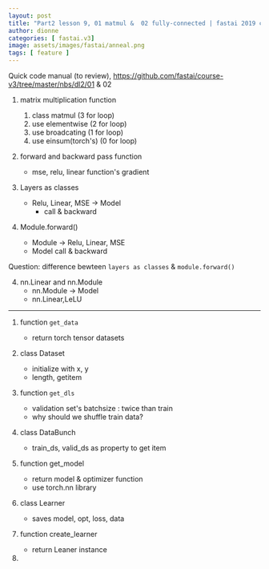 ```yaml
---
layout: post
title: "Part2 lesson 9, 01 matmul &  02 fully-connected | fastai 2019 course -v3"
author: dionne
categories: [ fastai.v3]
image: assets/images/fastai/anneal.png
tags: [ feature ]
---
```


Quick code manual (to review), https://github.com/fastai/course-v3/tree/master/nbs/dl2/01 & 02

1. matrix multiplication function
	1. class matmul (3 for loop)
	1. use elementwise (2 for loop)
	1. use broadcating (1 for loop)
	1. use einsum(torch's) (0 for loop)

1. forward and backward pass function
	- mse, relu, linear function's gradient

2. Layers as classes
	- Relu, Linear, MSE -> Model
		- call & backward

3. Module.forward()
	- Module -> Relu, Linear, MSE
	- Model call & backward

Question: difference bewteen `layers as classes` & `module.forward()`

4. nn.Linear and nn.Module
	- nn.Module -> Model
	- nn.Linear,LeLU

---

1. function `get_data`
	- return torch tensor datasets

2. class Dataset
	- initialize with x, y
	- length, getitem

3. function `get_dls`
	- validation set's batchsize : twice than train
	- why should we shuffle train data?

4. class DataBunch
	- train_ds, valid_ds as property to get item

5. function get_model
	- return model & optimizer function
	- use torch.nn library

6. class Learner
	- saves model, opt, loss, data

7. function create_learner
	- return Leaner instance

8. 